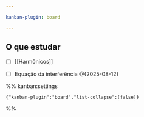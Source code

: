 ```yaml
---

kanban-plugin: board

---
```


## O que estudar

- [ ] [[Harmônicos]]
- [ ] Equação da interferência @{2025-08-12}




%% kanban:settings
```
{"kanban-plugin":"board","list-collapse":[false]}
```
%%